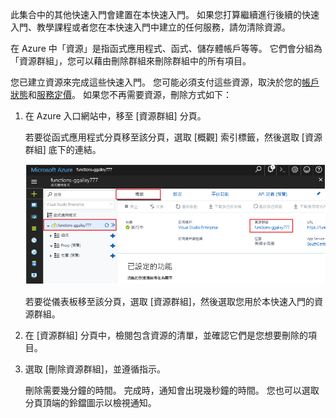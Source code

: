 此集合中的其他快速入門會建置在本快速入門。 如果您打算繼續進行後續的快速入門、教學課程或者您在本快速入門中建立的任何服務，請勿清除資源。

在 Azure 中「資源」是指函式應用程式、函式、儲存體帳戶等等。 它們會分組為「資源群組」，您可以藉由刪除群組來刪除群組中的所有項目。 

您已建立資源來完成這些快速入門。 您可能必須支付這些資源，取決於您的[帳戶狀態](https://azure.microsoft.com/account/)和[服務定價](https://azure.microsoft.com/pricing/)。 如果您不再需要資源，刪除方式如下：

1. 在 Azure 入口網站中，移至 [資源群組] 分頁。 

   若要從函式應用程式分頁移至該分頁，選取 [概觀] 索引標籤，然後選取 [資源群組] 底下的連結。

   ![選取要從函式應用程式分頁中刪除的資源群組。](./media/functions-quickstart-cleanup/functions-app-delete-resource-group.png)

   若要從儀表板移至該分頁，選取 [資源群組]，然後選取您用於本快速入門的資源群組。

2. 在 [資源群組] 分頁中，檢閱包含資源的清單，並確認它們是您想要刪除的項目。
 
3. 選取 [刪除資源群組]，並遵循指示。

   刪除需要幾分鐘的時間。 完成時，通知會出現幾秒鐘的時間。 您也可以選取分頁頂端的鈴鐺圖示以檢視通知。
